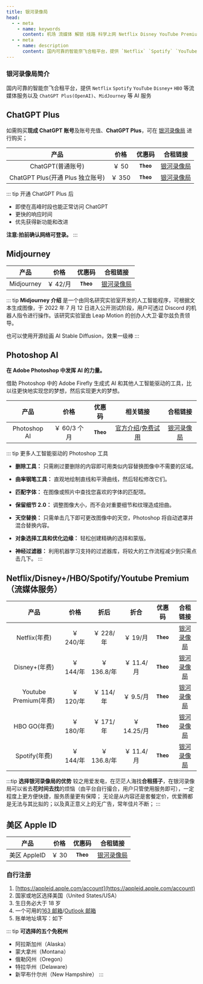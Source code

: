 ```yaml
---
title: 银河录像局
head:
  - - meta
    - name: keywords
      content: 机场 流媒体 解锁 线路 科学上网 Netflix Disney YouTube Premium HOB GO Spotify Hulu 奈飞小铺 蜜糖商店 银河录像局
  - - meta
    - name: description
      content: 国内可靠的智能奈飞合租平台，提供 `Netflix` `Spotify` `YouTube` `Disney+` `HBO` 等流媒体服务以及 `ChatGPT Plus(OpenAI)`、`MidJourney` 等 AI 服务
---
```


### 银河录像局简介

国内可靠的智能奈飞合租平台，提供 `Netflix` `Spotify` `YouTube` `Disney+` `HBO` 等流媒体服务以及 `ChatGPT Plus(OpenAI)`、`MidJourney` 等 AI 服务

## ChatGPT Plus

如需购买**现成 ChatGPT 账号**及账号充值、**ChatGPT Plus**，可在 [银河录像局](https://nf.video/kaIuE) 进行购买；

|               产品               |  价格  |   优惠码   |               合租链接               |
| :------------------------------: | :----: | :--------: | :----------------------------------: |
|        ChatGPT(普通账号)         | ￥ 50  | **`Theo`** | [银河录像局](https://nf.video/kaIuE) |
| ChatGPT Plus(开通 Plus 独立账号) | ￥ 350 | **`Theo`** | [银河录像局](https://nf.video/kaIuE) |

::: tip 开通 ChatGPT Plus 后

- 即使在高峰时段也能正常访问 ChatGPT
- 更快的响应时间
- 优先获得新功能和改进

**注意:拍前确认网络可登录。**
:::

## Midjourney

|    产品    |   价格   |   优惠码   |               合租链接               |
| :--------: | :------: | :--------: | :----------------------------------: |
| Midjourney | ￥ 42/月 | **`Theo`** | [银河录像局](https://nf.video/kaIuE) |

::: tip **Midjourney 介绍**
是一个由同名研究实验室开发的人工智能程序，可根据文本生成图像，于 2022 年 7 月 12 日进入公开测试阶段，用户可透过 Discord 的机器人指令进行操作。该研究实验室由 Leap Motion 的创办人大卫·霍尔兹负责领导。

也可以使用开源绘画 AI Stable Diffusion，效果一级棒
:::

## Photoshop AI

**在 Adob​​e Photoshop 中发挥 AI 的力量。**

借助 Photoshop 中的 Adob​​e Firefly 生成式 AI 和其他人工智能驱动的工具，比以往更快地实现您的梦想，然后实现更大的梦想。

|     产品     |     价格     |   优惠码   |                                                                          相关链接                                                                           |               合租链接               |
| :----------: | :----------: | :--------: | :---------------------------------------------------------------------------------------------------------------------------------------------------------: | :----------------------------------: |
| Photoshop AI | ￥ 60/3 个月 | **`Theo`** | [官方介绍](https://www.adobe.com/products/photoshop/ai.html)/[免费试用](https://www.adobe.com/products/photoshop/ai.html#mini-plans-web-cta-photoshop-card) | [银河录像局](https://nf.video/kaIuE) |

::: tip 更多人工智能驱动的 Photoshop 工具

- **删除工具：** 只需刷过要删除的内容即可用类似内容替换图像中不需要的区域。
- **曲率钢笔工具：** 直观地绘制直线和平滑曲线，然后轻松修改它们。
- **匹配字体：** 在图像或照片中查找您喜欢的字体的匹配项。

- **保留细节 2.0：** 调整图像大小，而不会对重要细节和纹理造成扭曲。

- **天空替换：** 只需单击几下即可更改图像中的天空，Photoshop 将自动遮罩并混合替换内容。

- **对象选择工具和优化边缘：** 轻松创建精确的选择和蒙版。

- **神经过滤器：** 利用机器学习支持的过滤器库，将较大的工作流程减少到只需点击几下。
  :::

## Netflix/Disney+/HBO/Spotify/Youtube Premium（流媒体服务）

|         产品          |   价格    |    折后     |    折合     |   优惠码   |               合租链接               |
| :-------------------: | :-------: | :---------: | :---------: | :--------: | :----------------------------------: |
|     Netflix(年费)     | ￥ 240/年 |  ￥ 228/年  |  ￥ 19/月   | **`Theo`** | [银河录像局](https://nf.video/kaIuE) |
|     Disney+(年费)     | ￥ 144/年 | ￥ 136.8/年 | ￥ 11.4/月  | **`Theo`** | [银河录像局](https://nf.video/kaIuE) |
| Youtube Premium(年费) | ￥ 120/年 |  ￥ 114/年  |  ￥ 9.5/月  | **`Theo`** | [银河录像局](https://nf.video/kaIuE) |
|     HBO GO(年费)      | ￥ 180/年 |  ￥ 171/年  | ￥ 14.25/月 | **`Theo`** | [银河录像局](https://nf.video/kaIuE) |
|     Spotify(年费)     | ￥ 144/年 | ￥ 136.8/年 | ￥ 11.4/月  | **`Theo`** | [银河录像局](https://nf.video/kaIuE) |

:::tip **选择银河录像局的优势**
较之用爱发电，在茫茫人海找**合租搭子**，在银河录像局可以省去**花时间去找**的烦恼（由平台自行撮合，用户只管使用服务即可），一定程度上更方便快捷，服务质量更有保障；
无论是从内容还是套餐定价，优爱腾都是无法与其比拟的；以及真正意义上的无广告，常年佳片不断；
:::

## 美区 Apple ID

|     产品     | 价格  |   优惠码   |               合租链接               |
| :----------: | :---: | :--------: | :----------------------------------: |
| 美区 AppleID | ￥ 30 | **`Theo`** | [银河录像局](https://nf.video/kaIuE) |

### 自行注册

1. [https://appleid.apple.com/account](https://appleid.apple.com/account)
2. 国家或地区选择美国（United States/USA）
3. 生日务必大于 18 岁
4. 一个可用的[163 邮箱](https://mail.163.com/)/[Outlook 邮箱](https://outlook.live.com/)
5. 账单地址填写：如下

::: tip **可选择的五个免税州**

- 阿拉斯加州（Alaska）
- 蒙大拿州（Montana）
- 俄勒冈州（Oregon）
- 特拉华州（Delaware）
- 新罕布什尔州（New Hampshire）
  :::
